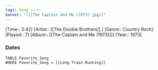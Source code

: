 ```yaml
---
tags: Song ⭐⭐⭐⭐ 
banner: "![[The Captain and Me (1973).jpg]]"
---
```

[Time:: 3:42]
[Artist:: [[The Doobie Brothers]] ]
[Genre:: Country Rock]
[Played:: 7]
[Album:: [[The Captain and Me (1973)]]]
[Year:: 1973]
### Dates
````dataview
TABLE Favorite_Song
WHERE Favorite_Song = [[Long Train Running]]
````